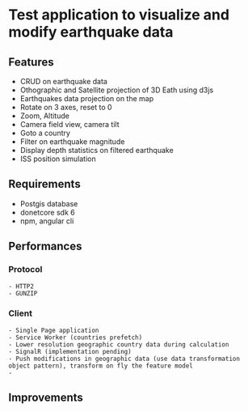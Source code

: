 # Test application to visualize and modify earthquake data

## Features

- CRUD on earthquake data
- Othographic and Satellite projection of 3D Eath using d3js
- Earthquakes data projection on the map
- Rotate on 3 axes, reset to 0
- Zoom, Altitude
- Camera field view, camera tilt
- Goto a country
- Filter on earthquake magnitude
- Display depth statistics on filtered earthquake
- ISS position simulation

## Requirements

- Postgis database
- donetcore sdk 6
- npm, angular cli

## Performances

### Protocol
	- HTTP2
	- GUNZIP
	
### Client
	- Single Page application
	- Service Worker (countries prefetch)
	- Lower resolution geographic country data during calculation
	- SignalR (implementation pending)
	- Push modifications in geographic data (use data transformation object pattern), transform on fly the feature model
	- 
	
## Improvements 
